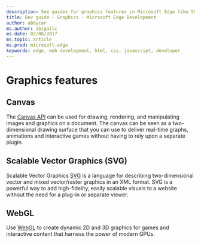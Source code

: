 ---description: See guides for graphics features in Microsoft Edge like SVG and WebGL.
title: Dev guide - Graphics - Microsoft Edge Development
author: abbycar
ms.author: abigailc
ms.date: 02/08/2017
ms.topic: article
ms.prod: microsoft-edge
keywords: edge, web development, html, css, javascript, developer
---# Graphics features## CanvasThe [Canvas API](./graphics/canvas.md) can be used for drawing, rendering, and manipulating images and graphics on a document. The canvas can be seen as a two-dimensional drawing surface that you can use to deliver real-time graphs, animations and interactive games without having to rely upon a separate plugin.## Scalable Vector Graphics (SVG)Scalable Vector Graphics [SVG](./graphics/SVG.md) is a language for describing two-dimensional vector and mixed vector/raster graphics in an XML format. SVG is a powerful way to add high-fidelity, easily scalable visuals to a website without the need for a plug-in or separate viewer.## WebGLUse [WebGL](./graphics/WebGL.md) to create dynamic 2D and 3D graphics for games and interactive content that harness the power of modern GPUs.